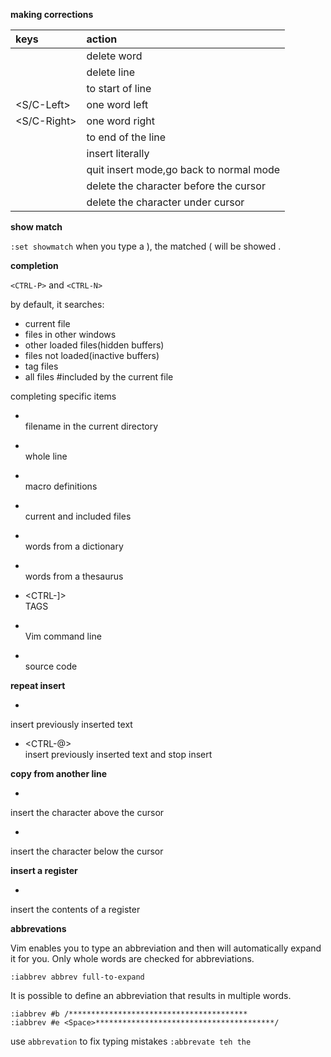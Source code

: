 **making corrections**

|   keys    |   action  
|:----------|:----------
|<CTRL-W>   |delete word
|<CTRL-U>   |delete line
|<HOME>     |to start of line
|<S/C-Left> |one word left
|<S/C-Right>|one word right
|<END>      |to end of the line
|<CTRL-V>   |insert literally
|<CTRL-C>   |quit insert mode,go back to normal mode
|<CTRL-H>   |delete the character before the cursor
|<DEL>      |delete the character under cursor

**show match**

`:set showmatch`
when you type a ), the matched ( will be showed .

**completion**

`<CTRL-P>` and `<CTRL-N>`

by default, it searches:
+   current file
+   files in other windows
+   other loaded files(hidden buffers)
+   files not loaded(inactive buffers)
+   tag files
+   all files #included by the current file

completing specific items

+   <CTRL-X> <CTRL-F>       
filename in the current directory

+   <CTRL-X> <CTRL-L>       
whole line

+   <CTRL-X> <CTRL-D>       
macro definitions

+   <CTRL-X> <CTRL-I>       
current and included files

+   <CTRL-X> <CTRL-K>       
words from a dictionary

+   <CTRL-X> <CTRL-T>       
words from a thesaurus 

+   <CTRL-X> <CTRL-]>       
TAGS

+   <CTRL-X> <CTRL-V>       
Vim command line

+   <CTRL-X> <CTRL-O>       
source code


**repeat insert**

+   <CTRL-A>   
insert previously inserted text

+   <CTRL-@>   
insert previously inserted text and stop insert

**copy from another line**
+   <CTRL-Y>    
insert the character above the cursor

+   <CTRL-E>    
insert the character below the cursor

**insert a register**
+   <CTRL-R>   
insert the contents of a register 

**abbrevations**

Vim enables you to type an abbreviation and then will automatically expand it for you.
Only whole words are checked for abbreviations.

`:iabbrev abbrev full-to-expand`

It is possible to define an abbreviation that results in multiple words.

```
:iabbrev #b /****************************************
:iabbrev #e <Space>****************************************/
```

use `abbrevation` to fix typing mistakes
`:abbrevate teh the`
